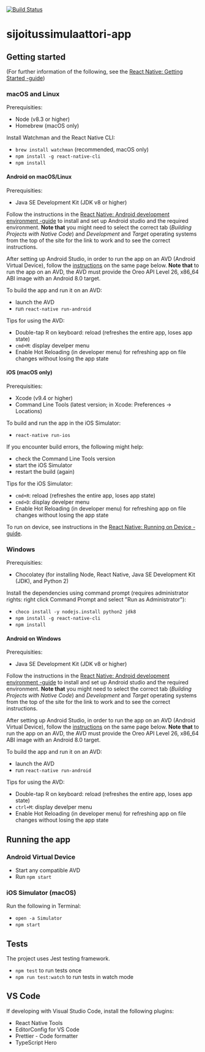 [![Build Status](https://travis-ci.com/carpppa/sijoitussimulaattori-app.svg?token=xQqx3oEyeT4LX1PHsDTx&branch=master)](https://travis-ci.com/carpppa/sijoitussimulaattori-app)

# sijoitussimulaattori-app

## Getting started

(For further information of the following, see the [React Native: Getting Started -guide](https://facebook.github.io/react-native/docs/getting-started))

### macOS and Linux

Prerequisities:

- Node (v8.3 or higher)
- Homebrew (macOS only)

Install Watchman and the React Native CLI:

- `brew install watchman` (recommended, macOS only)
- `npm install -g react-native-cli`
- `npm install`

#### Android on macOS/Linux

Prerequisities:

- Java SE Development Kit (JDK v8 or higher)

Follow the instructions in the [React Native: Android development environment -guide](https://facebook.github.io/react-native/docs/getting-started#android-development-environment) to install and set up Android studio and the required environment. **Note that** you might need to select the correct tab (_Building Projects with Native Code_) and _Development_ and _Target_ operating systems from the top of the site for the link to work and to see the correct instructions.

After setting up Android Studio, in order to run the app on an AVD (Android Virtual Device), follow the [instructions](https://facebook.github.io/react-native/docs/getting-started#preparing-the-android-device) on the same page below. **Note that** to run the app on an AVD, the AVD must provide the Oreo API Level 26, x86_64 ABI image with an Android 8.0 target.

To build the app and run it on an AVD:

- launch the AVD
- run `react-native run-android`

Tips for using the AVD:

- Double-tap R on keyboard: reload (refreshes the entire app, loses app state)
- `cmd+M`: display develper menu
- Enable Hot Reloading (in developer menu) for refreshing app on file changes without losing the app state

#### iOS (macOS only)

Prerequisities:

- Xcode (v9.4 or higher)
- Command Line Tools (latest version; in Xcode: Preferences -> Locations)

To build and run the app in the iOS Simulator:

- `react-native run-ios`

If you encounter build errors, the following might help:

- check the Command Line Tools version
- start the iOS Simulator
- restart the build (again)

Tips for the iOS Simulator:

- `cmd+R`: reload (refreshes the entire app, loses app state)
- `cmd+D`: display develper menu
- Enable Hot Reloading (in developer menu) for refreshing app on file changes without losing the app state

To run on device, see instructions in the [React Native: Running on Device -guide](https://facebook.github.io/react-native/docs/running-on-device).

### Windows

Prerequisities:

- Chocolatey (for installing Node, React Native, Java SE Development Kit (JDK), and Python 2)

Install the dependencies using command prompt (requires administrator rights: right click Command Prompt and select "Run as Administrator"):

- `choco install -y nodejs.install python2 jdk8`
- `npm install -g react-native-cli`
- `npm install`

#### Android on Windows

Prerequisities:

- Java SE Development Kit (JDK v8 or higher)

Follow the instructions in the [React Native: Android development environment -guide](https://facebook.github.io/react-native/docs/getting-started#android-development-environment) to install and set up Android studio and the required environment. **Note that** you might need to select the correct tab (_Building Projects with Native Code_) and _Development_ and _Target_ operating systems from the top of the site for the link to work and to see the correct instructions.

After setting up Android Studio, in order to run the app on an AVD (Android Virtual Device), follow the [instructions](https://facebook.github.io/react-native/docs/getting-started#preparing-the-android-device) on the same page below. **Note that** to run the app on an AVD, the AVD must provide the Oreo API Level 26, x86_64 ABI image with an Android 8.0 target.

To build the app and run it on an AVD:

- launch the AVD
- run `react-native run-android`

Tips for using the AVD:

- Double-tap R on keyboard: reload (refreshes the entire app, loses app state)
- `ctrl+M`: display develper menu
- Enable Hot Reloading (in developer menu) for refreshing app on file changes without losing the app state

## Running the app

### Android Virtual Device

- Start any compatible AVD
- Run `npm start`

### iOS Simulator (macOS)

Run the following in Terminal:

- `open -a Simulator`
- `npm start`

## Tests

The project uses Jest testing framework.

- `npm test` to run tests once
- `npm run test:watch` to run tests in watch mode

## VS Code

If developing with Visual Studio Code, install the following plugins:

- React Native Tools
- EditorConfig for VS Code
- Prettier - Code formatter
- TypeScript Hero
